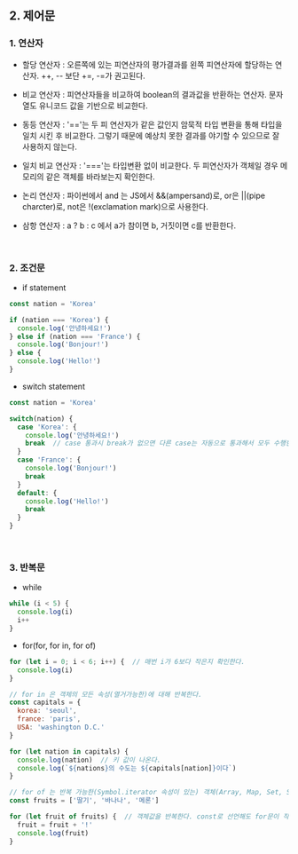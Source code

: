 ## 2. 제어문

### 1. 연산자

- 할당 연산자 : 오른쪽에 있는 피연산자의 평가결과를 왼쪽 피연산자에 할당하는 연산자. ++, -- 보단 +=, -=가 권고된다.

- 비교 연산자 : 피연산자들을 비교하여 boolean의 결과값을 반환하는 연산자. 문자열도 유니코드 값을 기반으로 비교한다.

- 동등 연산자 : '=='는 두 피 연산자가 같은 값인지 암묵적 타입 변환을 통해 타입을 일치 시킨 후 비교한다. 그렇기 때문에 예상치 못한 결과를 야기할 수 있으므로 잘 사용하지 않는다.

- 일치 비교 연산자 : '==='는 타입변환 없이 비교한다. 두 피연산자가 객체일 경우 메모리의 같은 객체를 바라보는지 확인한다.
- 논리 연산자 : 파이썬에서 and 는 JS에서 &&(ampersand)로, or은 ||(pipe charcter)로, not은 !(exclamation mark)으로 사용한다.

- 삼항 연산자 : a ? b : c 에서 a가 참이면 b, 거짓이면 c를 반환한다.

<br>

### 2. 조건문

- if statement

```javascript
const nation = 'Korea'

if (nation === 'Korea') {
  console.log('안녕하세요!')
} else if (nation === 'France') {
  console.log('Bonjour!')
} else {
  console.log('Hello!')
}
```

- switch statement

```javascript
const nation = 'Korea'

switch(nation) {
  case 'Korea': {
    console.log('안녕하세요!')
    break  // case 통과시 break가 없으면 다른 case는 자동으로 통과해서 모두 수행한다.
  }
  case 'France': {
    console.log('Bonjour!')
    break
  }
  default: {
    console.log('Hello!')
    break
  }
}
```

<br>

### 3. 반복문

- while

```javascript
while (i < 5) {
  console.log(i)
  i++
}
```

- for(for, for in, for of)

```javascript
for (let i = 0; i < 6; i++) {  // 매번 i가 6보다 작은지 확인한다.
  console.log(i)
}
```

```javascript
// for in 은 객체의 모든 속성(열거가능한)에 대해 반복한다.
const capitals = {
  korea: 'seoul',
  france: 'paris',
  USA: 'washington D.C.'
}

for (let nation in capitals) {
  console.log(nation)  // 키 값이 나온다.
  console.log(`${nations}의 수도는 ${capitals[nation]}이다`)
}
```

```javascript
// for of 는 반복 가능한(Symbol.iterator 속성이 있는) 객체(Array, Map, Set, String, TypedArray, arguments)에 대해 반복한다.
const fruits = ['딸기', '바나나', '메론']

for (let fruit of fruits) {  // 객체값을 반복한다. const로 선언해도 for문이 작동하지만, 재할당 불가
  fruit = fruit + '!'
  console.log(fruit)
}
```


